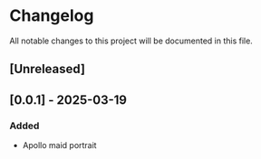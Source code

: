 # Changelog

All notable changes to this project will be documented in this file.


## [Unreleased]
## [0.0.1] - 2025-03-19

### Added

- Apollo maid portrait


